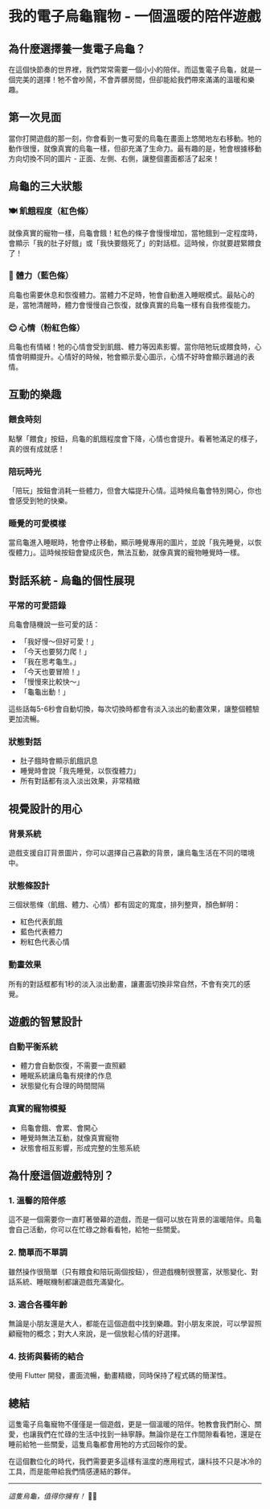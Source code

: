 # 我的電子烏龜寵物 - 一個溫暖的陪伴遊戲

## 為什麼選擇養一隻電子烏龜？

在這個快節奏的世界裡，我們常常需要一個小小的陪伴。而這隻電子烏龜，就是一個完美的選擇！牠不會吵鬧，不會弄髒房間，但卻能給我們帶來滿滿的溫暖和樂趣。

## 第一次見面

當你打開遊戲的那一刻，你會看到一隻可愛的烏龜在畫面上悠閒地左右移動。牠的動作很慢，就像真實的烏龜一樣，但卻充滿了生命力。最有趣的是，牠會根據移動方向切換不同的圖片 - 正面、左側、右側，讓整個畫面都活了起來！

## 烏龜的三大狀態

### 🍽️ 飢餓程度（紅色條）
就像真實的寵物一樣，烏龜會餓！紅色的條子會慢慢增加，當牠餓到一定程度時，會顯示「我的肚子好餓」或「我快要餓死了」的對話框。這時候，你就要趕緊餵食了！

### 💪 體力（藍色條）
烏龜也需要休息和恢復體力。當體力不足時，牠會自動進入睡眠模式。最貼心的是，當牠清醒時，體力會慢慢自己恢復，就像真實的烏龜一樣有自我修復能力。

### 😊 心情（粉紅色條）
烏龜也有情緒！牠的心情會受到飢餓、體力等因素影響。當你陪牠玩或餵食時，心情會明顯提升。心情好的時候，牠會顯示愛心圖示，心情不好時會顯示難過的表情。

## 互動的樂趣

### 餵食時刻
點擊「餵食」按鈕，烏龜的飢餓程度會下降，心情也會提升。看著牠滿足的樣子，真的很有成就感！

### 陪玩時光
「陪玩」按鈕會消耗一些體力，但會大幅提升心情。這時候烏龜會特別開心，你也會感受到牠的快樂。

### 睡覺的可愛模樣
當烏龜進入睡眠時，牠會停止移動，顯示睡覺專用的圖片，並說「我先睡覺，以恢復體力」。這時候按鈕會變成灰色，無法互動，就像真實的寵物睡覺時一樣。

## 對話系統 - 烏龜的個性展現

### 平常的可愛語錄
烏龜會隨機說一些可愛的話：
- 「我好慢～但好可愛！」
- 「今天也要努力爬！」
- 「我在思考龜生。」
- 「今天也要冒險！」
- 「慢慢來比較快～」
- 「龜龜出動！」

這些話每5-6秒會自動切換，每次切換時都會有淡入淡出的動畫效果，讓整個體驗更加流暢。

### 狀態對話
- 肚子餓時會顯示飢餓訊息
- 睡覺時會說「我先睡覺，以恢復體力」
- 所有對話都有淡入淡出效果，非常精緻

## 視覺設計的用心

### 背景系統
遊戲支援自訂背景圖片，你可以選擇自己喜歡的背景，讓烏龜生活在不同的環境中。

### 狀態條設計
三個狀態條（飢餓、體力、心情）都有固定的寬度，排列整齊，顏色鮮明：
- 紅色代表飢餓
- 藍色代表體力  
- 粉紅色代表心情

### 動畫效果
所有的對話框都有1秒的淡入淡出動畫，讓畫面切換非常自然，不會有突兀的感覺。

## 遊戲的智慧設計

### 自動平衡系統
- 體力會自動恢復，不需要一直照顧
- 睡眠系統讓烏龜有規律的作息
- 狀態變化有合理的時間間隔

### 真實的寵物模擬
- 烏龜會餓、會累、會開心
- 睡覺時無法互動，就像真實寵物
- 狀態會相互影響，形成完整的生態系統

## 為什麼這個遊戲特別？

### 1. 溫馨的陪伴感
這不是一個需要你一直盯著螢幕的遊戲，而是一個可以放在背景的溫暖陪伴。烏龜會自己活動，你可以在忙碌之餘看看牠，給牠一些關愛。

### 2. 簡單而不單調
雖然操作很簡單（只有餵食和陪玩兩個按鈕），但遊戲機制很豐富，狀態變化、對話系統、睡眠機制都讓遊戲充滿變化。

### 3. 適合各種年齡
無論是小朋友還是大人，都能在這個遊戲中找到樂趣。對小朋友來說，可以學習照顧寵物的概念；對大人來說，是一個放鬆心情的好選擇。

### 4. 技術與藝術的結合
使用 Flutter 開發，畫面流暢，動畫精緻，同時保持了程式碼的簡潔性。

## 總結

這隻電子烏龜寵物不僅僅是一個遊戲，更是一個溫暖的陪伴。牠教會我們耐心、關愛，也讓我們在忙碌的生活中找到一絲寧靜。無論你是在工作間隙看看牠，還是在睡前給牠一些關愛，這隻烏龜都會用牠的方式回報你的愛。

在這個數位化的時代，我們需要更多這樣有溫度的應用程式，讓科技不只是冰冷的工具，而是能帶給我們情感連結的夥伴。

---

*這隻烏龜，值得你擁有！* 🐢💕 